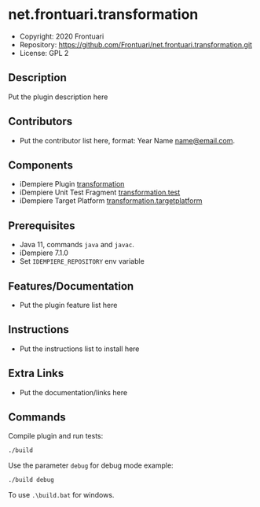 # net.frontuari.transformation

- Copyright: 2020 Frontuari
- Repository: https://github.com/Frontuari/net.frontuari.transformation.git
- License: GPL 2

## Description

Put the plugin description here

## Contributors

- Put the contributor list here, format: Year Name <name@email.com>.

## Components

- iDempiere Plugin [transformation](transformation)
- iDempiere Unit Test Fragment [transformation.test](transformation.test)
- iDempiere Target Platform [transformation.targetplatform](transformation.targetplatform)

## Prerequisites

- Java 11, commands `java` and `javac`.
- iDempiere 7.1.0
- Set `IDEMPIERE_REPOSITORY` env variable

## Features/Documentation

- Put the plugin feature list here

## Instructions

- Put the instructions list to install here

## Extra Links

- Put the documentation/links here

## Commands

Compile plugin and run tests:

```bash
./build
```

Use the parameter `debug` for debug mode example:

```bash
./build debug
```

To use `.\build.bat` for windows.
